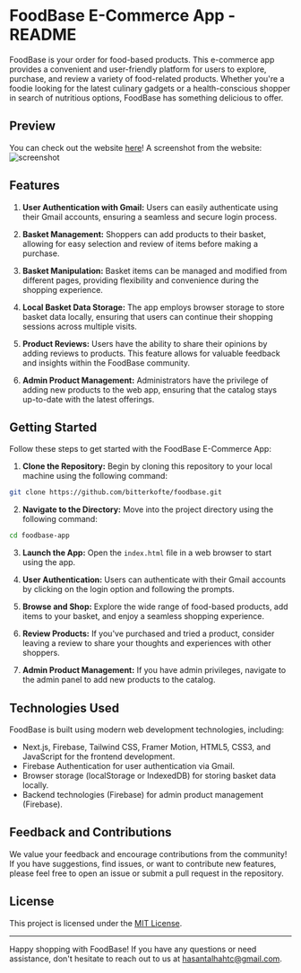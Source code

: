 # FoodBase E-Commerce App - README

FoodBase is your order for food-based products. This e-commerce app provides a convenient and user-friendly platform for users to explore, purchase, and review a variety of food-related products. Whether you're a foodie looking for the latest culinary gadgets or a health-conscious shopper in search of nutritious options, FoodBase has something delicious to offer.

## Preview
You can check out the website [here](https://foodbase-tr.vercel)!
A screenshot from the website:
![screenshot](public/FoodBase-bg-orange.jpg)

## Features

1. **User Authentication with Gmail:** Users can easily authenticate using their Gmail accounts, ensuring a seamless and secure login process.

2. **Basket Management:** Shoppers can add products to their basket, allowing for easy selection and review of items before making a purchase.

3. **Basket Manipulation:** Basket items can be managed and modified from different pages, providing flexibility and convenience during the shopping experience.

4. **Local Basket Data Storage:** The app employs browser storage to store basket data locally, ensuring that users can continue their shopping sessions across multiple visits.

5. **Product Reviews:** Users have the ability to share their opinions by adding reviews to products. This feature allows for valuable feedback and insights within the FoodBase community.

6. **Admin Product Management:** Administrators have the privilege of adding new products to the web app, ensuring that the catalog stays up-to-date with the latest offerings.

## Getting Started

Follow these steps to get started with the FoodBase E-Commerce App:

1. **Clone the Repository:** Begin by cloning this repository to your local machine using the following command:

``` bash
git clone https://github.com/bitterkofte/foodbase.git
```

2. **Navigate to the Directory:** Move into the project directory using the following command:

``` bash
cd foodbase-app
```


3. **Launch the App:** Open the `index.html` file in a web browser to start using the app.

4. **User Authentication:** Users can authenticate with their Gmail accounts by clicking on the login option and following the prompts.

5. **Browse and Shop:** Explore the wide range of food-based products, add items to your basket, and enjoy a seamless shopping experience.

6. **Review Products:** If you've purchased and tried a product, consider leaving a review to share your thoughts and experiences with other shoppers.

7. **Admin Product Management:** If you have admin privileges, navigate to the admin panel to add new products to the catalog.

## Technologies Used

FoodBase is built using modern web development technologies, including:

- Next.js, Firebase, Tailwind CSS, Framer Motion, HTML5, CSS3, and JavaScript for the frontend development.
- Firebase Authentication for user authentication via Gmail.
- Browser storage (localStorage or IndexedDB) for storing basket data locally.
- Backend technologies (Firebase) for admin product management (Firebase).

## Feedback and Contributions

We value your feedback and encourage contributions from the community! If you have suggestions, find issues, or want to contribute new features, please feel free to open an issue or submit a pull request in the repository.

## License

This project is licensed under the [MIT License](LICENSE.md).

---

Happy shopping with FoodBase! If you have any questions or need assistance, don't hesitate to reach out to us at [hasantalhahtc@gmail.com](mailto:hasantalhahtc@gmail.com).
